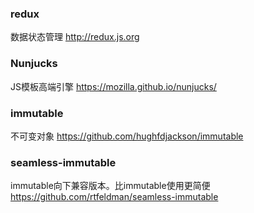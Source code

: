 ### redux
数据状态管理
http://redux.js.org

### Nunjucks
JS模板高端引擎
https://mozilla.github.io/nunjucks/

### immutable
不可变对象
https://github.com/hughfdjackson/immutable

### seamless-immutable
immutable向下兼容版本。比immutable使用更简便
https://github.com/rtfeldman/seamless-immutable


